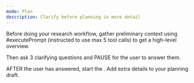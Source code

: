 ```yaml
---
mode: Plan
description: Clarify before planning in more detail
---
```

Before doing your research workflow, gather preliminary context using #executePrompt (instructed to use max 5 tool calls) to get a high-level overview.

Then ask 3 clarifying questions and PAUSE for the user to answer them.

AFTER the user has answered, start the <workflow>. Add extra details to your planning draft.
